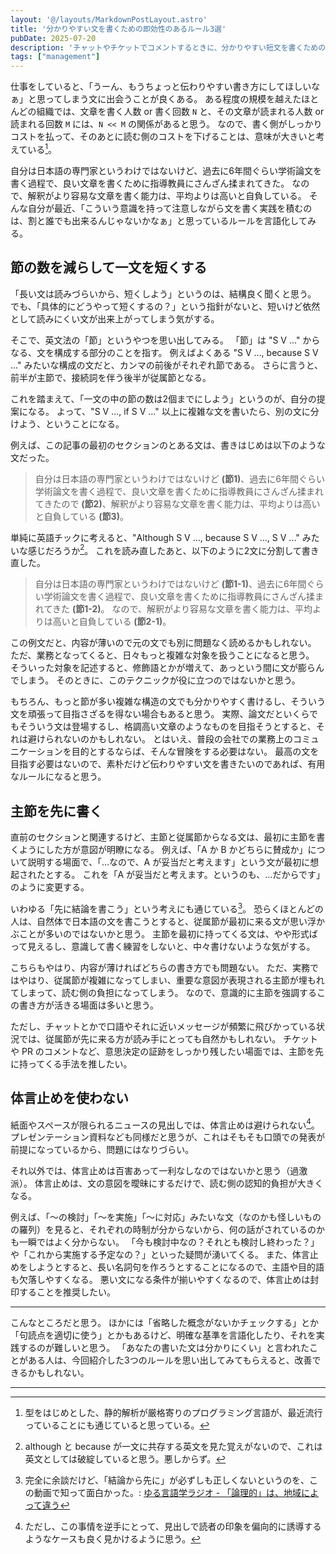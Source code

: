 ```yaml
---
layout: '@/layouts/MarkdownPostLayout.astro'
title: '分かりやすい文を書くための即効性のあるルール3選'
pubDate: 2025-07-20
description: 'チャットやチケットでコメントするときに、分かりやすい短文を書くためのスタータキットになるかもしれないルールを考えてみる。'
tags: ["management"]
---
```

仕事をしていると、「うーん、もうちょっと伝わりやすい書き方にしてほしいなぁ」と思ってしまう文に出会うことが良くある。
ある程度の規模を越えたほとんどの組織では、文章を書く人数 or 書く回数 `N` と、その文章が読まれる人数 or 読まれる回数 `M` には、`N << M` の関係があると思う。
なので、書く側がしっかりコストを払って、そのあとに読む側のコストを下げることは、意味が大きいと考えている[^1]。

自分は日本語の専門家というわけではないけど、過去に6年間ぐらい学術論文を書く過程で、良い文章を書くために指導教員にさんざん揉まれてきた。
なので、解釈がより容易な文章を書く能力は、平均よりは高いと自負している。
そんな自分が最近、「こういう意識を持って注意しながら文を書く実践を積むのは、割と誰でも出来るんじゃないかなぁ」と思っているルールを言語化してみる。

## 節の数を減らして一文を短くする

「長い文は読みづらいから、短くしよう」というのは、結構良く聞くと思う。
でも、「具体的にどうやって短くするの？」という指針がないと、短いけど依然として読みにくい文が出来上がってしまう気がする。

そこで、英文法の「節」というやつを思い出してみる。
「節」は "S V ..." からなる、文を構成する部分のことを指す。
例えばよくある "S V ..., because S V ..." みたいな構成の文だと、カンマの前後がそれぞれ節である。
さらに言うと、前半が主節で、接続詞を伴う後半が従属節となる。

これを踏まえて、「一文の中の節の数は2個までにしよう」というのが、自分の提案になる。
よって、"S V ..., if S V ..." 以上に複雑な文を書いたら、別の文に分けよう、ということになる。

例えば、この記事の最初のセクションのとある文は、書きはじめは以下のような文だった。

> 自分は日本語の専門家というわけではないけど **(節1)**、過去に6年間ぐらい学術論文を書く過程で、良い文章を書くために指導教員にさんざん揉まれてきたので **(節2)**、解釈がより容易な文章を書く能力は、平均よりは高いと自負している **(節3)**。

単純に英語チックに考えると、"Although S V ..., because S V ..., S V ..." みたいな感じだろうか[^2]。
これを読み直したあと、以下のように2文に分割して書き直した。

> 自分は日本語の専門家というわけではないけど **(節1-1)**、過去に6年間ぐらい学術論文を書く過程で、良い文章を書くために指導教員にさんざん揉まれてきた **(節1-2)**。
> なので、解釈がより容易な文章を書く能力は、平均よりは高いと自負している **(節2-1)**。

この例文だと、内容が薄いので元の文でも別に問題なく読めるかもしれない。
ただ、業務となってくると、日々もっと複雑な対象を扱うことになると思う。
そういった対象を記述すると、修飾語とかが増えて、あっという間に文が膨らんでしまう。
そのときに、このテクニックが役に立つのではないかと思う。

もちろん、もっと節が多い複雑な構造の文でも分かりやすく書けるし、そういう文を頑張って目指さざるを得ない場合もあると思う。
実際、論文だといくらでもそういう文は登場するし、格調高い文章のようなものを目指そうとすると、それは避けられないのかもしれない。
とはいえ、普段の会社での業務上のコミュニケーションを目的とするならば、そんな冒険をする必要はない。
最高の文を目指す必要はないので、素朴だけど伝わりやすい文を書きたいのであれば、有用なルールになると思う。

## 主節を先に書く

直前のセクションと関連するけど、主節と従属節からなる文は、最初に主節を書くようにした方が意図が明瞭になる。
例えば、「A か B かどちらに賛成か」について説明する場面で、「…なので、A が妥当だと考えます」という文が最初に想起されたとする。
これを「A が妥当だと考えます。というのも、…だからです」のように変更する。

いわゆる「先に結論を書こう」という考えにも通じている[^3]。
恐らくほとんどの人は、自然体で日本語の文を書こうとすると、従属節が最初に来る文が思い浮かぶことが多いのではないかと思う。
主節を最初に持ってくる文は、やや形式ばって見えるし、意識して書く練習をしないと、中々書けないような気がする。

こちらもやはり、内容が薄ければどちらの書き方でも問題ない。
ただ、実務ではやはり、従属節が複雑になってしまい、重要な意図が表現される主節が埋もれてしまって、読む側の負担になってしまう。
なので、意識的に主節を強調するこの書き方が活きる場面は多いと思う。

ただし、チャットとかで口語やそれに近いメッセージが頻繁に飛びかっている状況では、従属節が先に来る方が読み手にとっても自然かもしれない。
チケットや PR のコメントなど、意思決定の証跡をしっかり残したい場面では、主節を先に持ってくる手法を推したい。

## 体言止めを使わない

紙面やスペースが限られるニュースの見出しでは、体言止めは避けられない[^4]。
プレゼンテーション資料なども同様だと思うが、これはそもそも口頭での発表が前提になっているから、問題にはなりづらい。

それ以外では、体言止めは百害あって一利なしなのではないかと思う（過激派）。
体言止めは、文の意図を曖昧にするだけで、読む側の認知的負担が大きくなる。

例えば、「～の検討」「～を実施」「～に対応」みたいな文（なのかも怪しいものの羅列）を見ると、それぞれの時制が分からないから、何の話がされているのかも一瞬ではよく分からない。
「今も検討中なの？それとも検討し終わった？」や「これから実施する予定なの？」といった疑問が湧いてくる。
また、体言止めをしようとすると、長い名詞句を作ろうとすることになるので、主語や目的語も欠落しやすくなる。
悪い文になる条件が揃いやすくなるので、体言止めは封印することを推奨したい。

---

こんなところだと思う。
ほかには「省略した概念がないかチェックする」とか「句読点を適切に使う」とかもあるけど、明確な基準を言語化したり、それを実践するのが難しいと思う。
「あなたの書いた文は分かりにくい」と言われたことがある人は、今回紹介した3つのルールを思い出してみてもらえると、改善できるかもしれない。

---

[^1]: 型をはじめとした、静的解析が厳格寄りのプログラミング言語が、最近流行っていることにも通じていると思っている。
[^2]: although と because が一文に共存する英文を見た覚えがないので、これは英文としては破綻していると思う。悪しからず。
[^3]: 完全に余談だけど、「結論から先に」が必ずしも正しくないというのを、この動画で知って面白かった。: [ゆる言語学ラジオ - 「論理的」は、地域によって違う](https://www.youtube.com/watch?v=WmVm81unxP4)
[^4]: ただし、この事情を逆手にとって、見出しで読者の印象を偏向的に誘導するようなケースも良く見かけるように思う。
